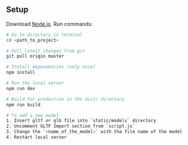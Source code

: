 ## Setup
Download [Node.js](https://nodejs.org/en/download/).
Run commands:

``` bash
# Go to directory in terminal
cd <path_to_project>

# Pull latest changes from git
git pull origin master

# Install dependencies (only once)
npm install

# Run the local server
npm run dev

# Build for production in the dist/ directory
npm run build

# To add a new model
1. Insert gltf or glb file into `static/models` directory
2. Uncomment GLTF Import section from `script.js`
3. Change the `<name_of_the_model>` with the file name of the model
4. Restart local server
```